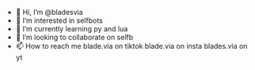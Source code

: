 - 👋 Hi, I’m @bladesvia
- 👀 I’m interested in selfbots
- 🌱 I’m currently learning py and lua
- 💞️ I’m looking to collaborate on selfb
- 📫 How to reach me blade.via on tiktok blade.via on insta blades.via on yt

<!---
bladesvia/bladesvia is a ✨ special ✨ repository because its `README.md` (this file) appears on your GitHub profile.
You can click the Preview link to take a look at your changes.
--->
